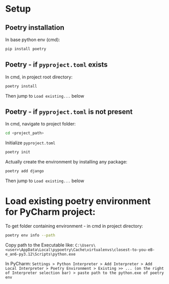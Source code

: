 # Setup
## Poetry installation
In base python env (cmd):
```bash
pip install poetry
```

## Poetry - if ```pyproject.toml``` exists
In cmd, in project root directory:
```bash
poetry install
```
Then jump to ```Load existing...``` below

## Poetry - if ```pyproject.toml``` is not present
In cmd, navigate to project folder:
```bash
cd <project_path>
```
Initialize ```pyproject.toml```
```bash
poetry init
```
Actually create the environment by installing any package:
```bash
poetry add django
```

Then jump to ```Load existing...``` below

# Load existing poetry environment for PyCharm project:

To get folder containing environment - in cmd in project directory:
```bash
poetry env info --path
```
Copy path to the Executable like: ```C:\Users\<user>\AppData\Local\pypoetry\Cache\virtualenvs\closest-to-you-eB-e_an6-py3.12\Scripts\python.exe```

In PyCharm:
```Settings > Python Interpreter > Add Interpreter > Add Local Interpreter > Poetry Environment > Existing >> ... (on the right of Interpreter selection bar) > paste path to the python.exe of poetry env```
